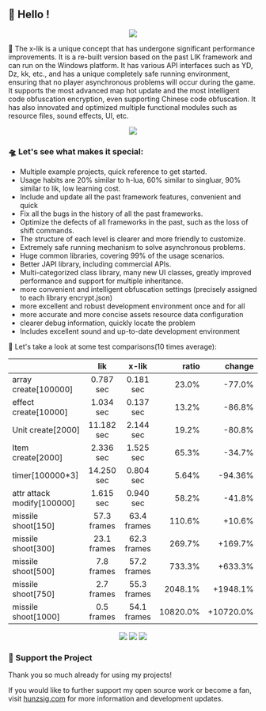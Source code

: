 ## 👋 Hello !

<!-- https://github.com/DenverCoder1/readme-typing-svg -->
<p align="center">
<img src="https://readme-typing-svg.demolab.com?font=Orbitron&size=25&pause=1000&center=true&vCenter=true&random=false&width=600&lines=Welcome+to+the+x-lik+framework!;Creating+the+ultimate+lua+warcraft3+maps!" />
</p>

🚀 The x-lik is a unique concept that has undergone significant performance improvements. It is a re-built version based on the past LIK framework and can run on the Windows platform. It has various API interfaces such as YD, Dz, kk, etc., and has a unique completely safe running environment, ensuring that no player asynchronous problems will occur during the game. It supports the most advanced map hot update and the most intelligent code obfuscation encryption, even supporting Chinese code obfuscation. It has also innovated and optimized multiple functional modules such as resource files, sound effects, UI, etc.

<p align="center">
<!-- https://github.com/tandpfun/skill-icons -->
<img align="center" src="https://skillicons.dev/icons?i=git,github,windows,idea,lua,go,md,ps,ae,au&theme=light" />
</p>

### 🛸 Let's see what makes it special:

* Multiple example projects, quick reference to get started.
* Usage habits are 20% similar to h-lua, 60% similar to singluar, 90% similar to lik, low learning cost.
* Include and update all the past framework features, convenient and quick
* Fix all the bugs in the history of all the past frameworks.
* Optimize the defects of all frameworks in the past, such as the loss of shift commands.
* The structure of each level is clearer and more friendly to customize.
* Extremely safe running mechanism to solve asynchronous problems.
* Huge common libraries, covering 99% of the usage scenarios.
* Better JAPI library, including commercial APIs.
* Multi-categorized class library, many new UI classes, greatly improved performance and support for multiple
  inheritance.
* more convenient and intelligent obfuscation settings (precisely assigned to each library encrypt.json)
* more excellent and robust development environment once and for all
* more accurate and more concise assets resource data configuration
* clearer debug information, quickly locate the problem
* Includes excellent sound and up-to-date development environment

🌈 Let's take a look at some test comparisons(10 times average):

|                            |     lik     |    x-lik    |    ratio |    change |
|:---------------------------|:-----------:|:-----------:|---------:|----------:|
| array create[100000]       |  0.787 sec  |  0.181 sec  |    23.0% |    -77.0% |
| effect create[10000]       |  1.034 sec  |  0.137 sec  |    13.2% |    -86.8% |
| Unit create[2000]          | 11.182 sec  |  2.144 sec  |    19.2% |    -80.8% |
| Item create[2000]          |  2.336 sec  |  1.525 sec  |    65.3% |    -34.7% |
| timer[100000*3]            | 14.250 sec  |  0.804 sec  |    5.64% |   -94.36% |
| attr attack modify[100000] |  1.615 sec  |  0.940 sec  |    58.2% |    -41.8% |
| missile shoot[150]         | 57.3 frames | 63.4 frames |   110.6% |    +10.6% |
| missile shoot[300]         | 23.1 frames | 62.3 frames |   269.7% |   +169.7% |
| missile shoot[500]         | 7.8 frames  | 57.2 frames |   733.3% |   +633.3% |
| missile shoot[750]         | 2.7 frames  | 55.3 frames |  2048.1% |  +1948.1% |
| missile shoot[1000]        | 0.5 frames  | 54.1 frames | 10820.0% | +10720.0% |

<!-- https://github.com/badges/shields -->
<p align="center">
<a href="https://github.com/x-lik"><img src="https://img.shields.io/badge/GitHub-xlik-blue?logo=github" /></a>
<img src="https://img.shields.io/badge/Q群-818513385-orange?logo=tencentqq" />
<img src="https://img.shields.io/badge/QQ-854588403-green?logo=tencentqq" />
</p>

### 💖 Support the Project

Thank you so much already for using my projects!

If you would like to further support my open source work or become a fan, visit <a href='https://www.hunzsig.com' target='_blank'>hunzsig.com</a> for more information and development updates.